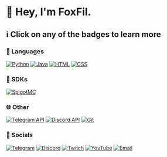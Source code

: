 # 🦊 Hey, I'm FoxFil.

## :information_source: Click on any of the badges to learn more

### :speech_balloon: Languages

[![Python](https://shields.io/badge/Python-9f7a00?style=for-the-badge&logoColor=white&logo=python)](https://python.org)
[![Java](<https://shields.io/badge/Java-3a75b0?style=for-the-badge&logoColor=white&logo=data%3Aimage%2Fpng%3Bbase64%2CiVBORw0KGgoAAAANSUhEUgAAADIAAAAyCAYAAAAeP4ixAAAACXBIWXMAAAsTAAALEwEAmpwYAAAE0UlEQVR4nN2ae4hVVRTGt5bWpGVTY2ZRjTpQaKUihNUfTRZmTu8HDT2oICR72R9jRllUUySR%2Bodl9A6rKdSCXlZUFFSGvewNPaeEXkipRFKW84vFfIfW3Z57vXfuubdz%2B%2BDAmbvPOXt%2Fe%2B%2B11rfWnhDqDGBc%2BD8AuATYIzQ6gJuBC0OjA3gPuD80MoDT6MeK0KgAxgHrRWRRaEQAY4Cv%2BBcnhEYDMAn4wZH4EtghNBKAE4FNjkQfMLPE87sBI0JeAAwCrge2Uohbo%2BcOAC4HngJ6gWuBISEPAJqA5WwLG%2BxgPTMdeNm1fQRMDHkBsBewJoXE68BwYCSwKmq7E9gp5AXACGBtCok3gF2BQyKj%2Fwu4LOQJwI7Aqykk3pEB27XO%2Fb4ZmBHyBuDSFBKf21ZS%2B41RW2fII4C3o4FusCDo2i12JFgb8grg54jIxa5tZ8WPBC%2BGvIJCT7XFBu%2FahgB%2Fu%2FbfzGZCHgFc4Qb6a0q7uV%2BP7pBHAM3R9poctbdHRH4HRoc8AjjdDfTRlPbHIjK3hbwCWOyCXWvU1gL86Ih8EfIKYLCthga6JKV9liOyPuQZ9JNZrOgdr8p%2Bjsiq0AgArgSeiH471Lnoqf%2Fl4IYDxwNzgaWS6yuVU0yOMz9LooAp7u8HtFJnlehjAnCHYpO57SWmqrMiYFviceAPtzU2Ahf54Ffk3SQHORW4D2gr8twuJudtpYALoiD7dSaZI%2FAh26JXgdBWaIquA4GxKjaM1P1EDW6mykHnaAVvAR5SgvWuxZpQ2Kcpgmdcf3OzILKM2uElYJ8i%2FU51z63IKgc%2FCXhE8tyLwHJhseV7JVr3Al3AcfbtEv0emymRlA4sURoPnALMU3zwVydwsgZiTmB0YisV9rPAEbmhFkQsSj8sN3pMDfP%2FDW4127LuYKjJCzdT36iMcyQwqsjqjdHqzJLnsvc%2FBY4qEVSfc31cnSkJV%2B5ZV4Y9JLNZCn2yl6GRPS513%2BnKnEQ0y%2FOBTxgYfgJ6LDD6JIv%2BONKjwt7zpgRqRiKF1N5ABzAHWAjcLcm%2BXALSonS3Yse0pCCR8p1hwDXyZmPrRkCdm0d6QfJ8u6VOO3IDzpMiqNiL1QSSLZuisudCicXEDXdJCa9UJcXHH4sn4%2Bs54BbgCMWMTt2bQR5O9Xg%2FzdMlKBUsK902z8pz%2BFx7jfZ8s4z1gwoH%2F5m80vTtDRR4sCp7AY6W3PYwQ2wq8vyeVgIFZsubLdDVLcl%2FtlawpYIx7C6F%2FUo1RMzTePTV05MAba56%2BVo1H5om%2BeFhs3Nd5lKh0P3OkOv%2B0xXzqsskFRt81cPjW8WJm6w8aoebsqlRxdyw8gsTjwebNFFuYh7uHmC1G3yCp4GDUlRF%2B0DINCmQrU45RisXmyM3XQq9Vu%2BKC3zuUNUcS0fFRKIP2WyfYeeAVojWcXM8i%2BVii4SjecXb5db3L9LvJMkWqx%2F3VEWiBDlTqfsqnW1XrDlTlwXE83XfofYJkueDyohd50o19Gk3LMrsWFsDb9Wx82y56eYMvtsqsvMV8ZPq%2FVYdoh6WCYESCthW4C7Z0MfKv5cphsxz1xyt0FWyActJntR7G1O23Zt6r6DAVxeImHkj%2B38s01w2k2%2FJFn6x4wapBLMru%2F9OEsUqJTYZdnxn22%2FYQAbwD0ShtPhilnUGAAAAAElFTkSuQmCC>)](https://www.java.com)
[![HTML](<https://shields.io/badge/HTML-f06529?style=for-the-badge&logoColor=white&logo=html5>)](https://html.spec.whatwg.org/multipage/)
[![CSS](<https://shields.io/badge/CSS-264de4?style=for-the-badge&logoColor=white&logo=css3>)](https://www.w3.org/TR/CSS/)

### :key: SDKs

[![SpigotMC](https://shields.io/badge/SpigotMC-2f3237?style=for-the-badge&logoColor=white&logo=data%3Aimage%2Fpng%3Bbase64%2CiVBORw0KGgoAAAANSUhEUgAAABAAAAAQCAMAAAAoLQ9TAAAADFBMVEUAAAAAAADu7u7%2F%2F%2F%2B4XSTDAAAAAXRSTlMAQObYZgAAAEBJREFUeNqFzIEGwFAMQ9Hcl%2F%2F%2F54mYtbB3QF0VBS99AC14BzCrYPsvgKOFcANJXpDGQ0v0nMuEUtDUPJ2je3gAdPIA4MoosrsAAAAASUVORK5CYII%3D)](https://spigotmc.org)

### :globe_with_meridians: Other

[![Telegram API](https://shields.io/badge/Telegram%20API-26A5E4?style=for-the-badge&logoColor=white&logo=telegram)](https://core.telegram.org)
[![Discord API](https://shields.io/badge/Discord-5865f2?style=for-the-badge&logoColor=white&logo=discord)](https://discord.com/developers/docs/intro)
[![Git](https://shields.io/badge/Git-F05032?style=for-the-badge&logoColor=white&logo=git)](https://git-scm.com)

### 📢 Socials

[![Telegram](https://shields.io/badge/Telegram-0088cc?style=for-the-badge&logoColor=white&logo=telegram)](https://t.me/foxfil)
[![Discord](https://shields.io/badge/Discord-5865f2?style=for-the-badge&logoColor=white&logo=discord)](https://discord.com/users/624616551898808322)
[![Twitch](https://shields.io/badge/Twitch-9146ff?style=for-the-badge&logoColor=white&logo=twitch)](https://www.twitch.tv/filfoxfil)
[![YouTube](https://shields.io/badge/YouTube-ff0000?style=for-the-badge&logoColor=white&logo=youtube)](https://www.youtube.com/channel/UCsvW5KaVMNZJOpSWnzgK7Lg) 
[![Email](https://shields.io/badge/Email-34a853?style=for-the-badge&logoColor=white&logo=gmail)](mailto:filipp.vesker@gmail.com)
